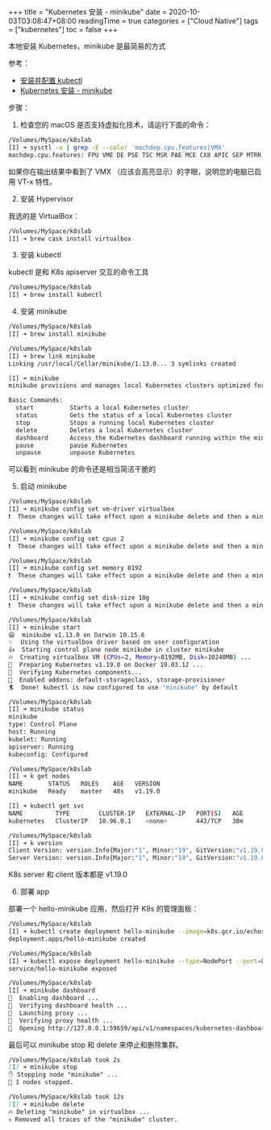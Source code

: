 +++
title = "Kubernetes 安装 - minikube"
date = 2020-10-03T03:08:47+08:00
readingTime = true
categories = ["Cloud Native"]
tags = ["kubernetes"]
toc = false
+++

本地安装 Kubernetes，minikube 是最简易的方式

<!--more-->

参考：<i class="fas fa-external-link-alt"></i>&nbsp;

-   [安装并配置 kubectl](https://kubernetes.io/zh/docs/tasks/tools/install-kubectl/)
-   [Kubernetes 安装 - minikube](https://kubernetes.io/zh/docs/tasks/tools/install-minikube/)

步骤：

1. 检查您的 macOS 是否支持虚拟化技术，请运行下面的命令：

```bash
/Volumes/MySpace/k8slab
[I] ➜ sysctl -a | grep -E --color 'machdep.cpu.features|VMX'
machdep.cpu.features: FPU VME DE PSE TSC MSR PAE MCE CX8 APIC SEP MTRR PGE MCA CMOV PAT PSE36 CLFSH DS ACPI MMX FXSR SSE SSE2 SS HTT TM PBE SSE3 PCLMULQDQ DTES64 MON DSCPL VMX EST TM2 SSSE3 FMA CX16 TPR PDCM SSE4.1 SSE4.2 x2APIC MOVBE POPCNT AES PCID XSAVE OSXSAVE SEGLIM64 TSCTMR AVX1.0 RDRAND F16C
```

如果你在输出结果中看到了 VMX （应该会高亮显示）的字眼，说明您的电脑已启用 VT-x 特性。

2. 安装 Hypervisor

我选的是 VirtualBox：

```bash
/Volumes/MySpace/k8slab
[I] ➜ brew cask install virtualbox
```

3. 安装 kubectl

kubectl 是和 K8s apiserver 交互的命令工具

```bash
/Volumes/MySpace/k8slab
[I] ➜ brew install kubectl
```

4. 安装 minikube

```bash
/Volumes/MySpace/k8slab
[I] ➜ brew install minikube

/Volumes/MySpace/k8slab
[I] ➜ brew link minikube
Linking /usr/local/Cellar/minikube/1.13.0... 3 symlinks created

[I] ➜ minikube
minikube provisions and manages local Kubernetes clusters optimized for development workflows.

Basic Commands:
  start          Starts a local Kubernetes cluster
  status         Gets the status of a local Kubernetes cluster
  stop           Stops a running local Kubernetes cluster
  delete         Deletes a local Kubernetes cluster
  dashboard      Access the Kubernetes dashboard running within the minikube cluster
  pause          pause Kubernetes
  unpause        unpause Kubernetes
```

可以看到 minikube 的命令还是相当简洁干脆的

5. 启动 minikube

```bash
/Volumes/MySpace/k8slab
[I] ➜ minikube config set vm-driver virtualbox
❗  These changes will take effect upon a minikube delete and then a minikube start

/Volumes/MySpace/k8slab
[I] ➜ minikube config set cpus 2
❗  These changes will take effect upon a minikube delete and then a minikube start

/Volumes/MySpace/k8slab
[I] ➜ minikube config set memory 8192
❗  These changes will take effect upon a minikube delete and then a minikube start

/Volumes/MySpace/k8slab
[I] ➜ minikube config set disk-size 10g
❗  These changes will take effect upon a minikube delete and then a minikube start

/Volumes/MySpace/k8slab
[I] ➜ minikube start
😄  minikube v1.13.0 on Darwin 10.15.6
✨  Using the virtualbox driver based on user configuration
👍  Starting control plane node minikube in cluster minikube
🔥  Creating virtualbox VM (CPUs=2, Memory=8192MB, Disk=10240MB) ...
🐳  Preparing Kubernetes v1.19.0 on Docker 19.03.12 ...
🔎  Verifying Kubernetes components...
🌟  Enabled addons: default-storageclass, storage-provisioner
🏄  Done! kubectl is now configured to use "minikube" by default

/Volumes/MySpace/k8slab
[I] ➜ minikube status
minikube
type: Control Plane
host: Running
kubelet: Running
apiserver: Running
kubeconfig: Configured

/Volumes/MySpace/k8slab
[I] ➜ k get nodes
NAME       STATUS   ROLES    AGE   VERSION
minikube   Ready    master   48s   v1.19.0

[I] ➜ kubectl get svc
NAME         TYPE        CLUSTER-IP   EXTERNAL-IP   PORT(S)   AGE
kubernetes   ClusterIP   10.96.0.1    <none>        443/TCP   38m

/Volumes/MySpace/k8slab
[I] ➜ k version
Client Version: version.Info{Major:"1", Minor:"19", GitVersion:"v1.19.0", GitCommit:"e19964183377d0ec2052d1f1fa930c4d7575bd50", GitTreeState:"clean", BuildDate:"2020-08-26T21:54:15Z", GoVersion:"go1.15", Compiler:"gc", Platform:"darwin/amd64"}
Server Version: version.Info{Major:"1", Minor:"19", GitVersion:"v1.19.0", GitCommit:"e19964183377d0ec2052d1f1fa930c4d7575bd50", GitTreeState:"clean", BuildDate:"2020-08-26T14:23:04Z", GoVersion:"go1.15", Compiler:"gc", Platform:"linux/a /0.1s
```

K8s server 和 client 版本都是 v1.19.0

6. 部署 app

部署一个 hello-minikube 应用，然后打开 K8s 的管理面板：

```bash
/Volumes/MySpace/k8slab
[I] ➜ kubectl create deployment hello-minikube --image=k8s.gcr.io/echoserver:1.4
deployment.apps/hello-minikube created

/Volumes/MySpace/k8slab
[I] ➜ kubectl expose deployment hello-minikube --type=NodePort --port=8080
service/hello-minikube exposed

/Volumes/MySpace/k8slab
[I] ➜ minikube dashboard
🔌  Enabling dashboard ...
🤔  Verifying dashboard health ...
🚀  Launching proxy ...
🤔  Verifying proxy health ...
🎉  Opening http://127.0.0.1:59659/api/v1/namespaces/kubernetes-dashboard/services/http:kubernetes-dashboard:/proxy/ in your default browser...
```

最后可以 minikube stop 和 delete 来停止和删除集群。

```md
/Volumes/MySpace/k8slab took 2s
[I] ➜ minikube stop
✋ Stopping node "minikube" ...
🛑 1 nodes stopped.

/Volumes/MySpace/k8slab took 12s
[I] ➜ minikube delete
🔥 Deleting "minikube" in virtualbox ...
💀 Removed all traces of the "minikube" cluster.
```
